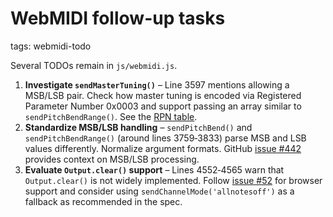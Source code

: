 # WebMIDI follow-up tasks

tags: webmidi-todo

Several TODOs remain in `js/webmidi.js`.

1. **Investigate `sendMasterTuning()`** – Line 3597 mentions allowing a MSB/LSB pair. Check how master tuning is encoded via Registered Parameter Number 0x0003 and support passing an array similar to `sendPitchBendRange()`. See the [RPN table](https://www.midi.org/specifications/midi-reference-tables/registered-parameter-numbers).
2. **Standardize MSB/LSB handling** – `sendPitchBend()` and `sendPitchBendRange()` (around lines 3759‑3833) parse MSB and LSB values differently. Normalize argument formats. GitHub [issue #442](https://github.com/djipco/webmidi/issues/442) provides context on MSB/LSB processing.
3. **Evaluate `Output.clear()` support** – Lines 4552‑4565 warn that `Output.clear()` is not widely implemented. Follow [issue #52](https://github.com/djipco/webmidi/issues/52) for browser support and consider using `sendChannelMode('allnotesoff')` as a fallback as recommended in the spec.
